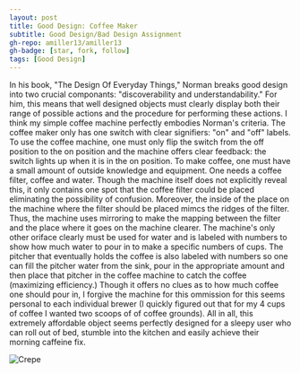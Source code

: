 ```yaml
---
layout: post
title: Good Design: Coffee Maker
subtitle: Good Design/Bad Design Assignment 
gh-repo: amiller13/amiller13
gh-badge: [star, fork, follow]
tags: [Good Design]
---
```


In his book, "The Design Of Everyday Things," Norman breaks good design into two crucial componants: "discoverability and understandability." For him, this means that well designed objects must clearly display both their range of possible actions and the procedure for performing these actions. I think my simple coffee machine perfectly embodies Norman's criteria. The coffee maker only has one switch with clear signifiers: "on" and "off" labels. To use the coffee machine, one must only flip the switch from the off position to the on position and the machine offers clear feedback: the switch lights up when it is in the on position. To make coffee, one must have a small amount of outside knowledge and equipment. One needs a coffee filter,  coffee and water. Though the machine itself does not explicitly reveal this, it only contains one spot that the coffee filter could be placed eliminating the possibility of confusion. Moreover, the inside of the place on the machine where the filter should be placed mimcs the ridges of the filter. Thus, the machine uses mirroring to make the mapping between the filter and the place where it goes on the machine clearer. The machine's only other oriface clearly must be used for water and is labeled with numbers to show how much water to pour in to make a specific numbers of cups. The pitcher that eventually holds the coffee is also labeled with numbers so one can fill the pitcher water from the sink, pour in the appropriate amount and then place that pitcher in the coffee machine to catch the coffee (maximizing efficiency.) Though it offers no clues as to how much coffee one should pour in, I forgive the machine for this ommission for this seems personal to each individual brewer (I quickly figured out that for my 4 cups of coffee I wanted two scoops of of coffee grounds). All in all, this extremely affordable object seems perfectly designed for a sleepy user who can roll out of bed, stumble into the kitchen and easily achieve their morning caffeine fix. 


![Crepe](http://s3-media3.fl.yelpcdn.com/bphoto/cQ1Yoa75m2yUFFbY2xwuqw/348s.jpg)

